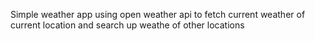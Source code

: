 Simple weather app using open weather api to fetch current weather of current location and search up weathe of other locations